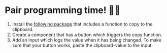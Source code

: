 # Pair programming time! 🥳🎉

1. Install the [following package](https://www.npmjs.com/package/copy-to-clipboard) that includes a function to copy to the clipboard.
2. Create a component that has a button which triggers the copy function.
3. Add an input which logs the value when it has being changed. To make sure that your button works, paste the clipboard-value to the input.
